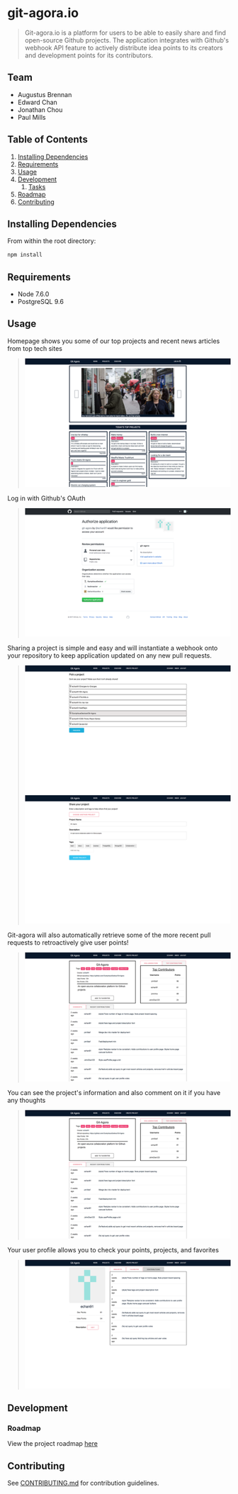 # git-agora.io

> Git-agora.io is a platform for users to be able to easily share and find open-source Github projects. The application integrates with Github's webhook API feature to actively distribute idea points to its creators and development points for its contributors.

## Team

  - Augustus Brennan
  - Edward Chan
  - Jonathan Chou
  - Paul Mills

## Table of Contents

1. [Installing Dependencies](#installing-dependencies)
1. [Requirements](#requirements)
1. [Usage](#Usage)
1. [Development](#development)
    1. [Tasks](#tasks)
1. [Roadmap](#roadmap)
1. [Contributing](#contributing)


## Installing Dependencies

From within the root directory:
```sh
npm install
```

## Requirements

- Node 7.6.0
- PostgreSQL 9.6

## Usage

Homepage shows you some of our top projects and recent news articles from top tech sites
> ![HomePage](/screenshots/HomePage.png?raw=true "HomePage")

Log in with Github's OAuth
> ![Login](/screenshots/Github.png?raw=true "Login")

Sharing a project is simple and easy and will instantiate a webhook onto your repository to keep application updated on any new pull requests.
> ![ProjectCreation1](/screenshots/ProjectCreation1.png?raw=true "ProjectCreation1")
> ![ProjectCreation2](/screenshots/ProjectCreation2.png?raw=true "ProjectCreation2")

Git-agora will also automatically retrieve some of the more recent pull requests to retroactively give user points!
> ![ProjectPage2](/screenshots/ProjectPage2.png?raw=true "ProjectPage2")

You can see the project's information and also comment on it if you have any thoughts
> ![ProjectPage1](/screenshots/ProjectPage2.png?raw=true "ProjectPage1")

Your user profile allows you to check your points, projects, and favorites
> ![UserProfile](/screenshots/UserProfile.png?raw=true "UserProfile")

## Development


### Roadmap

View the project roadmap [here](LINK_TO_DOC)


## Contributing

See [CONTRIBUTING.md](CONTRIBUTING.md) for contribution guidelines.
